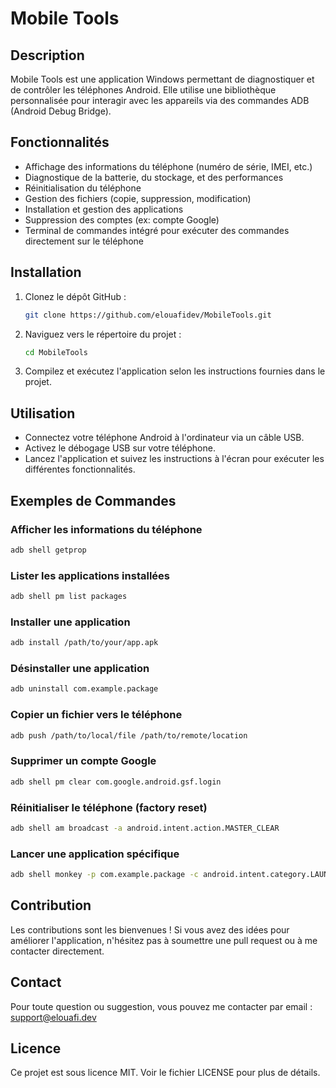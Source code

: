 # Mobile Tools

## Description
Mobile Tools est une application Windows permettant de diagnostiquer et de contrôler les téléphones Android. Elle utilise une bibliothèque personnalisée pour interagir avec les appareils via des commandes ADB (Android Debug Bridge).

## Fonctionnalités
- Affichage des informations du téléphone (numéro de série, IMEI, etc.)
- Diagnostique de la batterie, du stockage, et des performances
- Réinitialisation du téléphone
- Gestion des fichiers (copie, suppression, modification)
- Installation et gestion des applications
- Suppression des comptes (ex: compte Google)
- Terminal de commandes intégré pour exécuter des commandes directement sur le téléphone

## Installation
1. Clonez le dépôt GitHub :
   ```sh
   git clone https://github.com/elouafidev/MobileTools.git
   ```
2. Naviguez vers le répertoire du projet :
   ```sh
   cd MobileTools
   ```
3. Compilez et exécutez l'application selon les instructions fournies dans le projet.

## Utilisation
- Connectez votre téléphone Android à l'ordinateur via un câble USB.
- Activez le débogage USB sur votre téléphone.
- Lancez l'application et suivez les instructions à l'écran pour exécuter les différentes fonctionnalités.

## Exemples de Commandes

### Afficher les informations du téléphone
```sh
adb shell getprop
```

### Lister les applications installées
```sh
adb shell pm list packages
```

### Installer une application
```sh
adb install /path/to/your/app.apk
```

### Désinstaller une application
```sh
adb uninstall com.example.package
```

### Copier un fichier vers le téléphone
```sh
adb push /path/to/local/file /path/to/remote/location
```

### Supprimer un compte Google
```sh
adb shell pm clear com.google.android.gsf.login
```

### Réinitialiser le téléphone (factory reset)
```sh
adb shell am broadcast -a android.intent.action.MASTER_CLEAR
```

### Lancer une application spécifique
```sh
adb shell monkey -p com.example.package -c android.intent.category.LAUNCHER 1
```

## Contribution
Les contributions sont les bienvenues ! Si vous avez des idées pour améliorer l'application, n'hésitez pas à soumettre une pull request ou à me contacter directement.

## Contact
Pour toute question ou suggestion, vous pouvez me contacter par email : [support@elouafi.dev](mailto:support@elouafi.dev)

## Licence
Ce projet est sous licence MIT. Voir le fichier LICENSE pour plus de détails.
